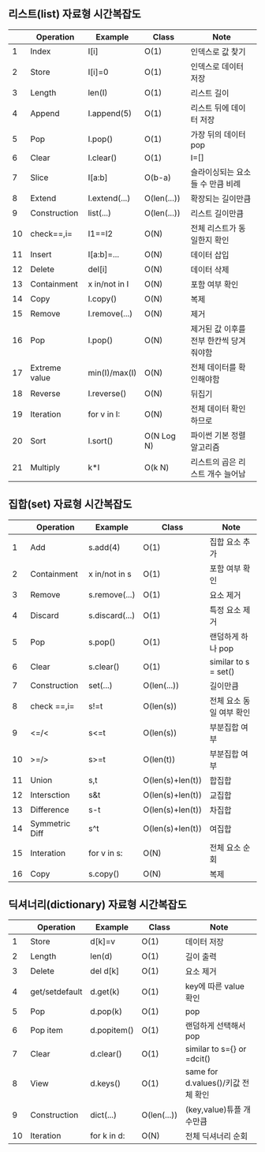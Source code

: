 ## 리스트(list) 자료형 시간복잡도
||**Operation**|**Example**|**Class**|**Note**|
|---|---|---|---|---|
|1|Index|I[i]|O(1)|인덱스로 값 찾기|
|2|Store|I[i]=0|O(1)|인덱스로 데이터 저장|
|3|Length|len(I)|O(1)|리스트 길이|
|4|Append|I.append(5)|O(1)|리스트 뒤에 데이터 저장|
|5|Pop|I.pop()|O(1)|가장 뒤의 데이터 pop|
|6|Clear|I.clear()|O(1)|I=[]|
|7|Slice|I[a:b]|O(b-a)|슬라이싱되는 요소들 수 만큼 비례|
|8|Extend|I.extend(...)|O(len(...))|확장되는 길이만큼|
|9|Construction|list(...)|O(len(...))|리스트 길이만큼|
|10|check==,i=|I1==I2|O(N)|전체 리스트가 동일한지 확인|
|11|Insert|I[a:b]=...|O(N)|데이터 삽입|
|12|Delete|del[i]|O(N)|데이터 삭제|
|13|Containment|x in/not in I|O(N)|포함 여부 확인|
|14|Copy|I.copy()|O(N)|복제|
|15|Remove|I.remove(...)|O(N)|제거|
|16|Pop|I.pop()|O(N)|제거된 값 이후를 전부 한칸씩 당겨줘야함|
|17|Extreme value|min(I)/max(I)|O(N)|전체 데이터를 확인해야함|
|18|Reverse|I.reverse()|O(N)|뒤집기|
|19|Iteration|for v in I:|O(N)|전체 데이터 확인하므로|
|20|Sort|I.sort()|O(N Log N)|파이썬 기본 정렬 알고리즘|
|21|Multiply|k*I|O(k N)|리스트의 곱은 리스트 개수 늘어남|

## 집합(set) 자료형 시간복잡도
||**Operation**|**Example**|**Class**|**Note**|
|---|---|---|---|---|
|1|Add|s.add(4)|O(1)|집합 요소 추가|
|2|Containment|x in/not in s|O(1)|포함 여부 확인|
|3|Remove|s.remove(...)|O(1)|요소 제거|
|4|Discard|s.discard(...)|O(1)|특정 요소 제거|
|5|Pop|s.pop()|O(1)|랜덤하게 하나 pop|
|6|Clear|s.clear()|O(1)|similar to s = set()|
|7|Construction|set(...)|O(len(...))|길이만큼|
|8|check ==,i=|s!=t|O(len(s))|전체 요소 동일 여부 확인|
|9|<=/<|s<=t|O(len(s))|부분집합 여부|
|10|>=/>|s>=t|O(len(t))|부분집합 여부|
|11|Union|s,t|O(len(s)+len(t))|합집합|
|12|Intersction|s&t|O(len(s)+len(t))|교집합|
|13|Difference|s-t|O(len(s)+len(t))|차집합|
|14|Symmetric Diff|s^t|O(len(s)+len(t))|여집합|
|15|Interation|for v in s:|O(N)|전체 요소 순회|
|16|Copy|s.copy()|O(N)|복제|

## 딕셔너리(dictionary) 자료형 시간복잡도
||**Operation**|**Example**|**Class**|**Note**|
|---|---|---|---|---|
|1|Store|d[k]=v|O(1)|데이터 저장|
|2|Length|len(d)|O(1)|길이 출력|
|3|Delete|del d[k]|O(1)|요소 제거|
|4|get/setdefault|d.get(k)|O(1)|key에 따른 value 확인|
|5|Pop|d.pop(k)|O(1)|pop|
|6|Pop item|d.popitem()|O(1)|랜덤하게 선택해서 pop|
|7|Clear|d.clear()|O(1)|similar to s={} or =dcit()|
|8|View|d.keys()|O(1)|same for d.values()/키값 전체 확인|
|9|Construction|dict(...)|O(len(...))|(key,value)튜플 개수만큼|
|10|Iteration|for k in d:|O(N)|전체 딕셔너리 순회|
